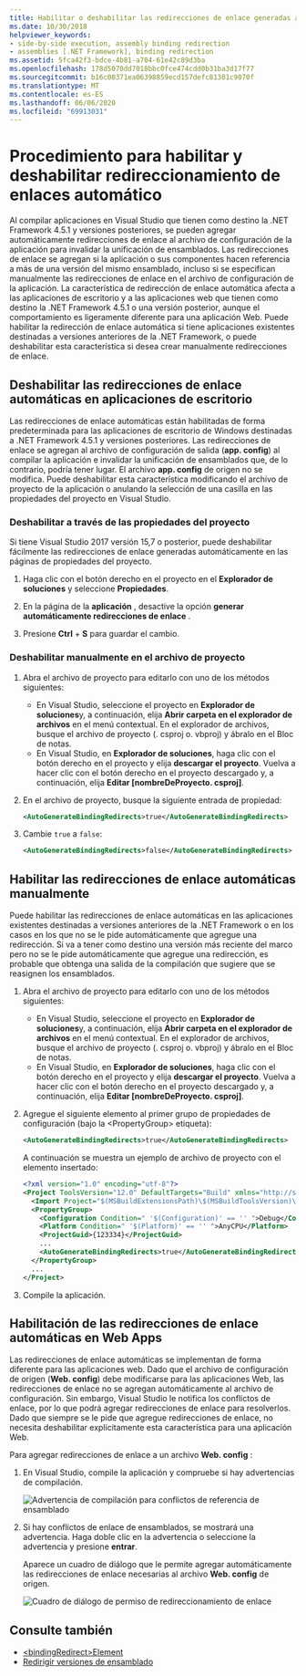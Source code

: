 ```yaml
---
title: Habilitar o deshabilitar las redirecciones de enlace generadas automáticamente
ms.date: 10/30/2018
helpviewer_keywords:
- side-by-side execution, assembly binding redirection
- assemblies [.NET Framework], binding redirection
ms.assetid: 5fca42f3-bdce-4b81-a704-61e42c89d3ba
ms.openlocfilehash: 178d5070dd7018bbc0fce474cdd0b31ba3d17f77
ms.sourcegitcommit: b16c00371ea06398859ecd157defc81301c9070f
ms.translationtype: MT
ms.contentlocale: es-ES
ms.lasthandoff: 06/06/2020
ms.locfileid: "69913031"
---
```

# <a name="how-to-enable-and-disable-automatic-binding-redirection"></a>Procedimiento para habilitar y deshabilitar redireccionamiento de enlaces automático

Al compilar aplicaciones en Visual Studio que tienen como destino la .NET Framework 4.5.1 y versiones posteriores, se pueden agregar automáticamente redirecciones de enlace al archivo de configuración de la aplicación para invalidar la unificación de ensamblados. Las redirecciones de enlace se agregan si la aplicación o sus componentes hacen referencia a más de una versión del mismo ensamblado, incluso si se especifican manualmente las redirecciones de enlace en el archivo de configuración de la aplicación. La característica de redirección de enlace automática afecta a las aplicaciones de escritorio y a las aplicaciones web que tienen como destino la .NET Framework 4.5.1 o una versión posterior, aunque el comportamiento es ligeramente diferente para una aplicación Web. Puede habilitar la redirección de enlace automática si tiene aplicaciones existentes destinadas a versiones anteriores de la .NET Framework, o puede deshabilitar esta característica si desea crear manualmente redirecciones de enlace.

## <a name="disable-automatic-binding-redirects-in-desktop-apps"></a>Deshabilitar las redirecciones de enlace automáticas en aplicaciones de escritorio

Las redirecciones de enlace automáticas están habilitadas de forma predeterminada para las aplicaciones de escritorio de Windows destinadas a .NET Framework 4.5.1 y versiones posteriores. Las redirecciones de enlace se agregan al archivo de configuración de salida (**app. config**) al compilar la aplicación e invalidar la unificación de ensamblados que, de lo contrario, podría tener lugar. El archivo **app. config** de origen no se modifica. Puede deshabilitar esta característica modificando el archivo de proyecto de la aplicación o anulando la selección de una casilla en las propiedades del proyecto en Visual Studio.

### <a name="disable-through-project-properties"></a>Deshabilitar a través de las propiedades del proyecto

Si tiene Visual Studio 2017 versión 15,7 o posterior, puede deshabilitar fácilmente las redirecciones de enlace generadas automáticamente en las páginas de propiedades del proyecto.

1. Haga clic con el botón derecho en el proyecto en el **Explorador de soluciones** y seleccione **Propiedades**.

2. En la página de la **aplicación** , desactive la opción **generar automáticamente redirecciones de enlace** .

3. Presione **Ctrl** + **S** para guardar el cambio.

### <a name="disable-manually-in-the-project-file"></a>Deshabilitar manualmente en el archivo de proyecto

1. Abra el archivo de proyecto para editarlo con uno de los métodos siguientes:

   - En Visual Studio, seleccione el proyecto en **Explorador de soluciones**y, a continuación, elija **Abrir carpeta en el explorador de archivos** en el menú contextual. En el explorador de archivos, busque el archivo de proyecto (. csproj o. vbproj) y ábralo en el Bloc de notas.
   - En Visual Studio, en **Explorador de soluciones**, haga clic con el botón derecho en el proyecto y elija **descargar el proyecto**. Vuelva a hacer clic con el botón derecho en el proyecto descargado y, a continuación, elija **Editar [nombreDeProyecto. csproj]**.

2. En el archivo de proyecto, busque la siguiente entrada de propiedad:

   ```xml
   <AutoGenerateBindingRedirects>true</AutoGenerateBindingRedirects>
   ```

3. Cambie `true` a `false`:

   ```xml
   <AutoGenerateBindingRedirects>false</AutoGenerateBindingRedirects>
   ```

## <a name="enable-automatic-binding-redirects-manually"></a>Habilitar las redirecciones de enlace automáticas manualmente

Puede habilitar las redirecciones de enlace automáticas en las aplicaciones existentes destinadas a versiones anteriores de la .NET Framework o en los casos en los que no se le pide automáticamente que agregue una redirección. Si va a tener como destino una versión más reciente del marco pero no se le pide automáticamente que agregue una redirección, es probable que obtenga una salida de la compilación que sugiere que se reasignen los ensamblados.

1. Abra el archivo de proyecto para editarlo con uno de los métodos siguientes:

   - En Visual Studio, seleccione el proyecto en **Explorador de soluciones**y, a continuación, elija **Abrir carpeta en el explorador de archivos** en el menú contextual. En el explorador de archivos, busque el archivo de proyecto (. csproj o. vbproj) y ábralo en el Bloc de notas.
   - En Visual Studio, en **Explorador de soluciones**, haga clic con el botón derecho en el proyecto y elija **descargar el proyecto**. Vuelva a hacer clic con el botón derecho en el proyecto descargado y, a continuación, elija **Editar [nombreDeProyecto. csproj]**.

2. Agregue el siguiente elemento al primer grupo de propiedades de configuración (bajo la \<PropertyGroup> etiqueta):

   ```xml
   <AutoGenerateBindingRedirects>true</AutoGenerateBindingRedirects>
   ```

   A continuación se muestra un ejemplo de archivo de proyecto con el elemento insertado:

   ```xml
   <?xml version="1.0" encoding="utf-8"?>
   <Project ToolsVersion="12.0" DefaultTargets="Build" xmlns="http://schemas.microsoft.com/developer/msbuild/2003">
     <Import Project="$(MSBuildExtensionsPath)\$(MSBuildToolsVersion)\Microsoft.Common.props" Condition="Exists('$(MSBuildExtensionsPath)\$(MSBuildToolsVersion)\Microsoft.Common.props')" />
     <PropertyGroup>
       <Configuration Condition=" '$(Configuration)' == '' ">Debug</Configuration>
       <Platform Condition=" '$(Platform)' == '' ">AnyCPU</Platform>
       <ProjectGuid>{123334}</ProjectGuid>
       ...
       <AutoGenerateBindingRedirects>true</AutoGenerateBindingRedirects>
     </PropertyGroup>
     ...
   </Project>
   ```

3. Compile la aplicación.

## <a name="enable-automatic-binding-redirects-in-web-apps"></a>Habilitación de las redirecciones de enlace automáticas en Web Apps

Las redirecciones de enlace automáticas se implementan de forma diferente para las aplicaciones web. Dado que el archivo de configuración de origen (**Web. config**) debe modificarse para las aplicaciones Web, las redirecciones de enlace no se agregan automáticamente al archivo de configuración. Sin embargo, Visual Studio le notifica los conflictos de enlace, por lo que podrá agregar redirecciones de enlace para resolverlos. Dado que siempre se le pide que agregue redirecciones de enlace, no necesita deshabilitar explícitamente esta característica para una aplicación Web.

Para agregar redirecciones de enlace a un archivo **Web. config** :

1. En Visual Studio, compile la aplicación y compruebe si hay advertencias de compilación.

   ![Advertencia de compilación para conflictos de referencia de ensamblado](./media/clr-assemblyrefwarning.png "CLR_AssemblyRefWarning")

2. Si hay conflictos de enlace de ensamblados, se mostrará una advertencia. Haga doble clic en la advertencia o seleccione la advertencia y presione **entrar**.

   Aparece un cuadro de diálogo que le permite agregar automáticamente las redirecciones de enlace necesarias al archivo **Web. config** de origen.

   ![Cuadro de diálogo de permiso de redireccionamiento de enlace](./media/clr-addbindingredirect.png "CLR_AddBindingRedirect")

## <a name="see-also"></a>Consulte también

- [\<bindingRedirect>Element](./file-schema/runtime/bindingredirect-element.md)
- [Redirigir versiones de ensamblado](redirect-assembly-versions.md)
